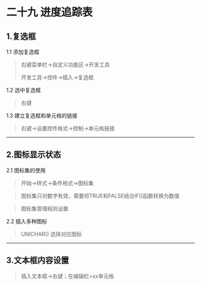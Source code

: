 # 二十九 进度追踪表
## 1.复选框
1.1 添加复选框
> 右键菜单栏→自定义功能区→开发工具
> 
> 开发工具→控件→插入→复选框

1.2 选中复选框
> 右键

1.3 建立复选框和单元格的链接
> 右键→设置控件格式→控制→单元格链接

---

## 2.图标显示状态
2.1 图标集的使用
> 开始→样式→条件格式→图标集

> 图标集只对数字有效，需要将TRUE和FALSE结合IF()函数转换为数值

> 图标集管理规则设置

2.2 插入多种图标
> UNICHAR() 选择对应图标

---

## 3.文本框内容设置
> 插入文本框→右键；在编辑栏=xx单元格



